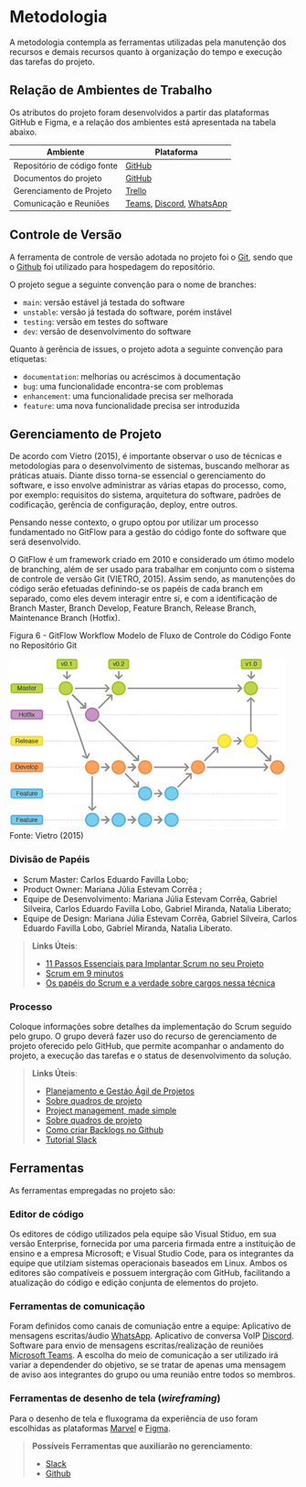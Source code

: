 
# Metodologia

A metodologia contempla as ferramentas utilizadas pela manutenção dos recursos e demais recursos quanto à organização do tempo e execução das tarefas do projeto. 

## Relação de Ambientes de Trabalho

Os atributos do projeto foram desenvolvidos a partir das plataformas GitHub e Figma, e a relação dos ambientes está apresentada na tabela abaixo. 

| Ambiente | Plataforma | 
--------- | ---------- |  
| Repositório de código fonte | [GitHub](https://github.com/ICEI-PUC-Minas-PMV-ADS/pmv-ads-2023-1-e3-proj-mov-t7-bookcase) |
| Documentos do projeto | [GitHub](https://github.com/ICEI-PUC-Minas-PMV-ADS/pmv-ads-2023-1-e3-proj-mov-t7-bookcase/tree/main/docs) |
| Gerenciamento de Projeto | [Trello](https://trello.com/b/9iTCPz3Z/untitled-board)   |
| Comunicação e Reuniões | [Teams](https://teams.microsoft.com/_), [Discord](https://discord.com/), [WhatsApp](https://web.whatsapp.com/) |

## Controle de Versão

A ferramenta de controle de versão adotada no projeto foi o
[Git](https://git-scm.com/), sendo que o [Github](https://github.com)
foi utilizado para hospedagem do repositório.

O projeto segue a seguinte convenção para o nome de branches:

- `main`: versão estável já testada do software
- `unstable`: versão já testada do software, porém instável
- `testing`: versão em testes do software
- `dev`: versão de desenvolvimento do software

Quanto à gerência de issues, o projeto adota a seguinte convenção para
etiquetas:

- `documentation`: melhorias ou acréscimos à documentação
- `bug`: uma funcionalidade encontra-se com problemas
- `enhancement`: uma funcionalidade precisa ser melhorada
- `feature`: uma nova funcionalidade precisa ser introduzida


## Gerenciamento de Projeto

De acordo com Vietro (2015), é importante observar o uso de técnicas e metodologias para o desenvolvimento de sistemas, buscando melhorar as práticas atuais. Diante disso torna-se essencial o gerenciamento do software, e isso envolve administrar as várias etapas do processo, como, por exemplo: requisitos do sistema, arquitetura do software, padrões de codificação, gerência de configuração, deploy, entre outros.

Pensando nesse contexto, o grupo optou por utilizar um processo fundamentado no GitFlow para a gestão do código fonte do software que será desenvolvido.

O GitFlow é um framework criado em 2010 e considerado um ótimo modelo de branching, além de ser usado para trabalhar em conjunto com o sistema de controle de versão Git (VIETRO, 2015). Assim sendo, as manutenções do código serão efetuadas definindo-se os papéis de cada branch em separado, como eles devem interagir entre si, e com a identificação de Branch Master, Branch Develop, Feature Branch, Release Branch, Maintenance Branch (Hotfix).

Figura 6 - GitFlow Workflow Modelo de Fluxo de Controle do Código Fonte no Repositório Git
</br>


<img src="/img/gitflow.png" alt="git flow">
Fonte: Vietro (2015)

### Divisão de Papéis

- Scrum Master: Carlos Eduardo Favilla Lobo;
- Product Owner: Mariana Júlia Estevam Corrêa ;
- Equipe de Desenvolvimento: Mariana Júlia Estevam Corrêa, Gabriel Silveira, Carlos Eduardo Favilla Lobo,  Gabriel Miranda, Natalia Liberato;
- Equipe de Design: Mariana Júlia Estevam Corrêa, Gabriel Silveira, Carlos Eduardo Favilla Lobo, Gabriel Miranda, Natalia Liberato.

> **Links Úteis**:
> - [11 Passos Essenciais para Implantar Scrum no seu Projeto](https://mindmaster.com.br/scrum-11-passos/)
> - [Scrum em 9 minutos](https://www.youtube.com/watch?v=XfvQWnRgxG0)
> - [Os papéis do Scrum e a verdade sobre cargos nessa técnica](https://www.atlassian.com/br/agile/scrum/roles)

### Processo

Coloque  informações sobre detalhes da implementação do Scrum seguido pelo grupo. O grupo deverá fazer uso do recurso de gerenciamento de projeto oferecido pelo GitHub, que permite acompanhar o andamento do projeto, a execução das tarefas e o status de desenvolvimento da solução.
 
> **Links Úteis**:
> - [Planejamento e Gestáo Ágil de Projetos](https://pucminas.instructure.com/courses/87878/pages/unidade-2-tema-2-utilizacao-de-ferramentas-para-controle-de-versoes-de-software)
> - [Sobre quadros de projeto](https://docs.github.com/pt/issues/organizing-your-work-with-project-boards/managing-project-boards/about-project-boards)
> - [Project management, made simple](https://github.com/features/project-management/)
> - [Sobre quadros de projeto](https://docs.github.com/pt/github/managing-your-work-on-github/about-project-boards)
> - [Como criar Backlogs no Github](https://www.youtube.com/watch?v=RXEy6CFu9Hk)
> - [Tutorial Slack](https://slack.com/intl/en-br/)

## Ferramentas

As ferramentas empregadas no projeto são:

### Editor de código
Os editores de código utilizados pela equipe são Visual Stiduo, em sua versão Enterprise, fornecida por uma parceria firmada entre a instituição de ensino e a empresa Microsoft; e Visual Studio Code, para os integrantes da equipe que utilziam sistemas operacionais baseados em Linux. Ambos os editores são compatíveis e possuem intergração com GitHub, facilitando a atualização do código e edição conjunta de elementos do projeto.

### Ferramentas de comunicação
Foram definidos como canais de comuniação entre a equipe: Aplicativo de mensagens escritas/áudio [WhatsApp](https://web.whatsapp.com/). Aplicativo de conversa VoIP [Discord](https://discord.com/). Software para envio de mensagens escritas/realização de reuniões [Microsoft Teams](https://teams.microsoft.com/_). A escolha do meio de comunicação a ser utilizado irá variar a dependender do objetivo, se se tratar de apenas uma mensagem de aviso aos integrantes do grupo ou uma reunião entre todos so membros.

### Ferramentas de desenho de tela (_wireframing_)
Para o desenho de tela e fluxograma da experiência de uso foram escolhidas as plataformas [Marvel](https://marvelapp.com/) e [Figma](https://www.figma.com/).

 
> **Possíveis Ferramentas que auxiliarão no gerenciamento**: 
> - [Slack](https://slack.com/)
> - [Github](https://github.com/)
